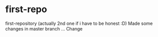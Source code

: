 # first-repo
first-repository (actually 2nd one if i have to be honest :D)
Made some changes in master branch ...
Change